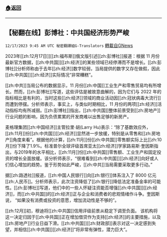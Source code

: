 ###  [:house:返回](README.md)
---


## 【秘翻在线】彭博社：中共国经济形势严峻
`12/17/2023 9:45 AM UTC 秘密翻譯組G-Translators` [轉載自GNews](https://gnews.org/articles/2120232)

2023年[[zh:12月17日]][[zh:福布斯]]俄文版引述[[zh:彭博社]]报道：根据 11 月份最新官方数据，[[zh:中共国]][[zh:经济]]的某些领域已经停滞而不是增长。[[zh:彭博社]]分析师称由于去年[[zh:经济]]数字较弱，当局提供的数字又存在做假，因此[[zh:中共国]][[zh:经济]]实际情况“非常糟糕”。

[[zh:中共]]当局公布的数据显示，11 月份[[zh:中国]]工业生产和零售贸易均有所增长。然而，[[zh:彭博社]]写道，这些评估是被故意曲解的，因为它们与 2022 年的指标相比是有利的，当时这些[[zh:经济]]领域的商业活动因[[zh:冠状病毒大流行]]而遭到停摆。分析师表示，事实上，与类似时期相比，11 月份的两项[[zh:经济]]活动指标均有所减弱。[[zh:彭博社]]指出，[[zh:中共国]]整体前景受到[[zh:房地产]]行业问题的影响，因为负债累累的开发商难以出售足够的新房产。

麦格理集团[[zh:中国经济]]主管拉里·胡(Larry Hu)表示：“除了基数效应外，[[zh:11月]]份[[zh:中共国]][[zh:经济]]显然进一步放缓，特别是从零售和[[zh:房地产]]角度来看”。根据他的计算，[[zh:11月]]份[[zh:中共国]]零售额实际上比[[zh:10月]]份下降了1.9%。标准普尔全球评级首席亚太[[zh:经济]]学家路易斯·奎因斯指出，与2019年的水平相比，[[zh:11月]]份[[zh:中共国]]零售额、工业生产和固定投资的增长全面放缓。该分析师表示，“很难看到[[zh:中共国]][[zh:经济]]向好或人们信心增加的趋势。鉴于形势如此严峻，[[zh:中共]]当局需要采取更多行动。”

据[[zh:路透社]]报道，[[zh:中国人民银行]]向[[zh:银行]]体系注入了 8000 亿元[[zh:人民币]]。分析师表示，此次注资降低了[[zh:银行]]降低法定准备金率的可能性。[[zh:彭博社]]写道，他们中的一些人怀疑注资能否增强[[zh:中共国]][[zh:经济]]，而[[zh:中共国]]的[[zh:经济]]正与企业和消费者的悲观情绪作斗争。奎因斯说， “如果没有消费或投资的意愿，增加流动性是不够的”。

[[zh:12月]]初，穆迪将[[zh:中共国]]信用评级前景从稳定下调至负面。 该机构将这一决定归因于[[zh:中共国]]正在增加借贷作为支持[[zh:经济]]的主要措施，以及[[zh:房地产]]行业日益下滑。[[zh:中共国]][[zh:财政部]]表示对这一决定感到失望，并相信[[zh:中共国]][[zh:经济]]“将非常有弹性，潜力巨大”。
